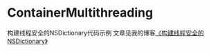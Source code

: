 # ContainerMultithreading
构建线程安全的NSDictionary代码示例 文章见我的博客[《构建线程安全的NSDictionary》](https://skyshen.cn/goujianxianchenganquandensdictionary/)
